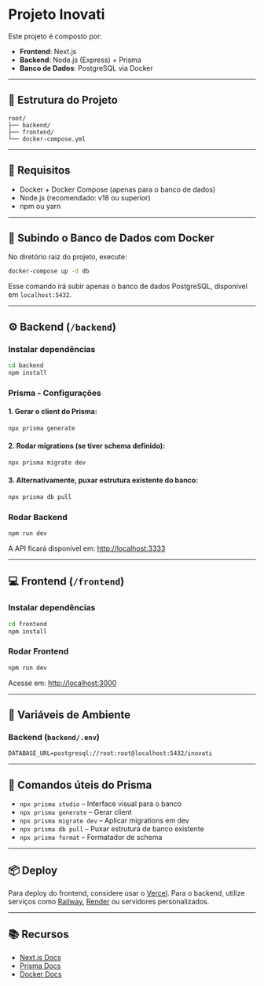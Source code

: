 # Projeto Inovati

Este projeto é composto por:

- **Frontend**: Next.js
- **Backend**: Node.js (Express) + Prisma
- **Banco de Dados**: PostgreSQL via Docker

---

## 📁 Estrutura do Projeto

```
root/
├── backend/
├── frontend/
└── docker-compose.yml
```

---

## 🚀 Requisitos

- Docker + Docker Compose (apenas para o banco de dados)
- Node.js (recomendado: v18 ou superior)
- npm ou yarn

---

## 🐳 Subindo o Banco de Dados com Docker

No diretório raiz do projeto, execute:

```bash
docker-compose up -d db
```

Esse comando irá subir apenas o banco de dados PostgreSQL, disponível em `localhost:5432`.

---

## ⚙️ Backend (`/backend`)

### Instalar dependências

```bash
cd backend
npm install
```

### Prisma - Configurações

#### 1. Gerar o client do Prisma:

```bash
npx prisma generate
```

#### 2. Rodar migrations (se tiver schema definido):

```bash
npx prisma migrate dev
```

#### 3. Alternativamente, puxar estrutura existente do banco:

```bash
npx prisma db pull
```

### Rodar Backend

```bash
npm run dev
```

A API ficará disponível em: [http://localhost:3333](http://localhost:3333)

---

## 💻 Frontend (`/frontend`)

### Instalar dependências

```bash
cd frontend
npm install
```

### Rodar Frontend

```bash
npm run dev
```

Acesse em: [http://localhost:3000](http://localhost:3000)

---

## 🔗 Variáveis de Ambiente

### Backend (`backend/.env`)

```env
DATABASE_URL=postgresql://root:root@localhost:5432/inovati
```

---

## 📝 Comandos úteis do Prisma

- `npx prisma studio` – Interface visual para o banco
- `npx prisma generate` – Gerar client
- `npx prisma migrate dev` – Aplicar migrations em dev
- `npx prisma db pull` – Puxar estrutura de banco existente
- `npx prisma format` – Formatador de schema

---

## 📦 Deploy

Para deploy do frontend, considere usar o [Vercel](https://vercel.com). Para o backend, utilize serviços como [Railway](https://railway.app), [Render](https://render.com) ou servidores personalizados.

---

## 📚 Recursos

- [Next.js Docs](https://nextjs.org/docs)
- [Prisma Docs](https://www.prisma.io/docs)
- [Docker Docs](https://docs.docker.com/)
